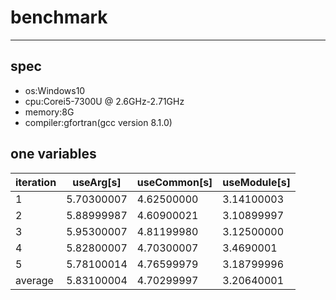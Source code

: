 # benchmark

------

## spec

- os:Windows10
- cpu:Corei5-7300U @ 2.6GHz-2.71GHz
- memory:8G
- compiler:gfortran(gcc version 8.1.0)

## one variables

| iteration |   useArg[s]   | useCommon[s]  | useModule[s]  |
|-----------|---------------|---------------|---------------|
| 1         | 5.70300007    | 4.62500000    | 3.14100003    |
| 2         | 5.88999987    | 4.60900021    | 3.10899997    |
| 3         | 5.95300007    | 4.81199980    | 3.12500000    |
| 4         | 5.82800007    | 4.70300007    | 3.4690001     |
| 5         | 5.78100014    | 4.76599979    | 3.18799996    |
| average   | 5.83100004    | 4.70299997    | 3.20640001    |
